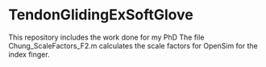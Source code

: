 # TendonGlidingExSoftGlove
This repository includes the work done for my PhD 
The file Chung_ScaleFactors_F2.m calculates the scale factors for OpenSim for the index finger.
